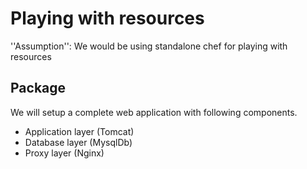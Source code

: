 # Playing with resources
''Assumption'': We would be using standalone chef for playing with resources

## Package
We will setup a complete  web application with following components.
* Application layer (Tomcat) 
* Database layer (MysqlDb)
* Proxy layer (Nginx)

